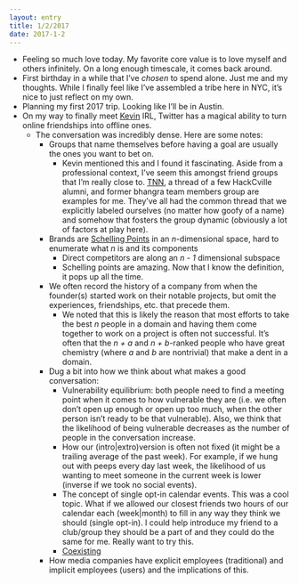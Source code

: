 ```yaml
---
layout: entry
title: 1/2/2017
date: 2017-1-2
---
```


- Feeling so much love today. My favorite core value is to love myself and others infinitely. On a long enough timescale, it comes back around.
- First birthday in a while that I’ve *chosen* to spend alone. Just me and my thoughts. While I finally feel like I’ve assembled a tribe here in NYC, it’s nice to just reflect on my own.
- Planning my first 2017 trip. Looking like I’ll be in Austin.
- On my way to finally meet [Kevin](https://twitter.com/kevinakwok) IRL, Twitter has a magical ability to turn online friendships into offline ones.
  - The conversation was incredibly dense. Here are some notes:
    - Groups that name themselves before having a goal are usually the ones you want to bet on.
      - Kevin mentioned this and I found it fascinating. Aside from a professional context, I’ve seem this amongst friend groups that I’m really close to. [TNN](http://jasdev.me/always-on-conversations), a thread of a few HackCville alumni, and former bhangra team members group are examples for me. They’ve all had the common thread that we explicitly labeled ourselves (no matter how goofy of a name) and somehow that fosters the group dynamic (obviously a lot of factors at play here).
    - Brands are [Schelling Points](https://en.wikipedia.org/wiki/Focal_point_(game_theory)) in an *n*-dimensional space, hard to enumerate what *n* is and its components
      - Direct competitors are along an *n - 1* dimensional subspace
      - Schelling points are amazing. Now that I know the definition, it pops up all the time.
    - We often record the history of a company from when the founder(s) started work on their notable projects, but omit the experiences, friendships, etc. that precede them.
      - We noted that this is likely the reason that most efforts to take the best *n* people in a domain and having them come together to work on a project is often not successful. It’s often that the *n + a* and *n + b*-ranked people who have great chemistry (where *a* and *b* are nontrivial) that make a dent in a domain.
    - Dug a bit into how we think about what makes a good conversation:
      - Vulnerability equilibrium: both people need to find a meeting point when it comes to how vulnerable they are (i.e. we often don’t open up enough or open up too much, when the other person isn’t ready to be that vulnerable). Also, we think that the likelihood of being vulnerable decreases as the number of people in the conversation increase.
      - How our (intro&#124;extro)version is often not fixed (it might be a trailing average of the past week). For example, if we hung out with peeps every day last week, the likelihood of us wanting to meet someone in the current week is lower (inverse if we took no social events).
      - The concept of single opt-in calendar events. This was a cool topic. What if we allowed our closest friends two hours of our calendar each (week&#124;month) to fill in any way they think we should (single opt-in). I could help introduce my friend to a club/group they should be a part of and they could do the same for me. Really want to try this.
      - [Coexisting](https://twitter.com/jasdev/status/811601905101180928)
    - How media companies have explicit employees (traditional) and implicit employees (users) and the implications of this.
